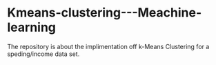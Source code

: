 # Kmeans-clustering---Meachine-learning
The repository is about the implimentation off k-Means Clustering for a speding/income data set.
